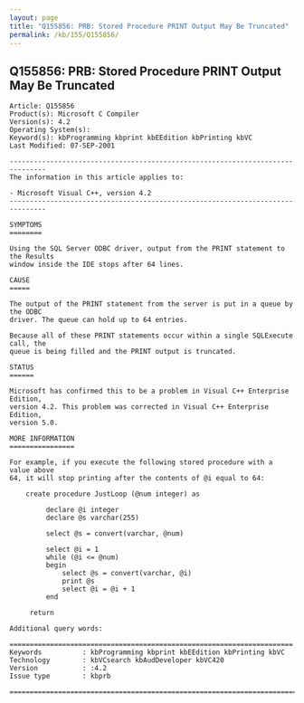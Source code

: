 ```yaml
---
layout: page
title: "Q155856: PRB: Stored Procedure PRINT Output May Be Truncated"
permalink: /kb/155/Q155856/
---
```


## Q155856: PRB: Stored Procedure PRINT Output May Be Truncated

	Article: Q155856
	Product(s): Microsoft C Compiler
	Version(s): 4.2
	Operating System(s): 
	Keyword(s): kbProgramming kbprint kbEEdition kbPrinting kbVC
	Last Modified: 07-SEP-2001
	
	-------------------------------------------------------------------------------
	The information in this article applies to:
	
	- Microsoft Visual C++, version 4.2 
	-------------------------------------------------------------------------------
	
	SYMPTOMS
	========
	
	Using the SQL Server ODBC driver, output from the PRINT statement to the Results
	window inside the IDE stops after 64 lines.
	
	CAUSE
	=====
	
	The output of the PRINT statement from the server is put in a queue by the ODBC
	driver. The queue can hold up to 64 entries.
	
	Because all of these PRINT statements occur within a single SQLExecute call, the
	queue is being filled and the PRINT output is truncated.
	
	STATUS
	======
	
	Microsoft has confirmed this to be a problem in Visual C++ Enterprise Edition,
	version 4.2. This problem was corrected in Visual C++ Enterprise Edition,
	version 5.0.
	
	MORE INFORMATION
	================
	
	For example, if you execute the following stored procedure with a value above
	64, it will stop printing after the contents of @i equal to 64:
	
	    create procedure JustLoop (@num integer) as
	
	         declare @i integer
	         declare @s varchar(255)
	
	         select @s = convert(varchar, @num)
	
	         select @i = 1
	         while (@i <= @num)
	         begin
	             select @s = convert(varchar, @i)
	             print @s
	             select @i = @i + 1
	         end
	
	     return
	
	Additional query words:
	
	======================================================================
	Keywords          : kbProgramming kbprint kbEEdition kbPrinting kbVC 
	Technology        : kbVCsearch kbAudDeveloper kbVC420
	Version           : :4.2
	Issue type        : kbprb
	
	=============================================================================
	
